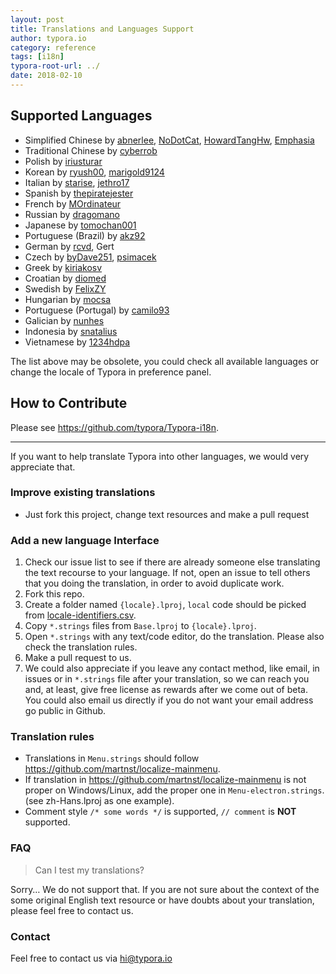 ```yaml
---
layout: post
title: Translations and Languages Support
author: typora.io
category: reference
tags: [i18n]
typora-root-url: ../
date: 2018-02-10
---
```


## Supported Languages

+ Simplified Chinese by [abnerlee](https://github.com/abnerlee), [NoDotCat](https://github.com/NoDotCat), [HowardTangHw](https://github.com/HowardTangHw),  [Emphasia](https://github.com/Emphasia)
+ Traditional Chinese by [cyberrob](https://github.com/cyberrob)
+ Polish by  [iriusturar](https://github.com/iriusturar)
+ Korean by  [ryush00](https://github.com/ryush00),  [marigold9124](https://github.com/marigold9124)
+ Italian by  [starise](https://github.com/starise), [jethro17](https://github.com/jethro17) 
+ Spanish by  [thepiratejester](https://github.com/thepiratejester)
+ French by [MOrdinateur](https://github.comMOrdinateur)
+ Russian by [dragomano](https://github.com/dragomano)
+ Japanese by [tomochan001](https://github.com/tomochan001) 
+ Portuguese (Brazil) by [akz92](https://github.com/akz92) 
+ German by [rcvd](https://github.com/rcvd), Gert
+ Czech by [byDave251](https://github.com/byDave251), [psimacek](https://github.com/byDave251)
+ Greek by [kiriakosv](https://github.com/kiriakosv)
+ Croatian by [diomed](https://github.com/diomed)
+ Swedish by [FelixZY](https://github.com/FelixZY)
+ Hungarian by [mocsa](https://github.com/mocsa)
+ Portuguese (Portugal) by [camilo93](https://github.com/jcamilo93)
+ Galician by [nunhes](https://github.com/nunhes)
+ Indonesia by [snatalius](https://github.com/snatalius)
+ Vietnamese by [1234hdpa](https://github.com/1234hdpa)

The list above may be obsolete, you could check all available languages or change the locale of Typora in preference panel.

## How to Contribute

Please see <https://github.com/typora/Typora-i18n>.

---

If you want to help translate Typora into other languages, we would very appreciate that.

### Improve existing translations

+ Just fork this project, change text resources and make a pull request

### Add a new language Interface

1. Check our issue list to see if there are already someone else translating the text recourse to your language. If not, open an issue to tell others that you doing the translation, in order to avoid duplicate work.
2. Fork this repo.
3. Create a folder named `{locale}.lproj`, `local` code should be picked from [locale-identifiers.csv](https://github.com/typora/Typora-i18n/blob/master/locale-identifiers.csv).
4. Copy `*.strings` files from `Base.lproj` to `{locale}.lproj`.
5. Open `*.strings` with any text/code editor, do the translation. Please also check the translation rules.
6. Make a pull request to us.
7. We could also appreciate if you leave any contact method, like email, in issues or in `*.strings` file after your translation, so we can reach you and, at least, give free license as rewards after we come out of beta. You could also email us directly if you do not want your email address go public in Github.

### Translation rules

+ Translations in `Menu.strings` should follow <https://github.com/martnst/localize-mainmenu>.
+ If translation in <https://github.com/martnst/localize-mainmenu> is not proper on Windows/Linux, add the proper one in `Menu-electron.strings`. (see zh-Hans.lproj as one example).
+ Comment style `/* some words */` is supported, `// comment` is **NOT** supported.

### FAQ

> Can I test my translations?

Sorry… We do not support that. If you are not sure about the context of the some original English text resource or have doubts about your translation, please feel free to contact us.

### Contact

Feel free to contact us via [hi@typora.io](mailto:hi@typora.io)